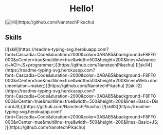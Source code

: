 <h1 align="center" color="#8700ff">
Hello!
</h1>

[![Hi](https://readme-typing-svg.herokuapp.com?font=Cascadia+Code&duration=3000&color=0ABAB5&background=F8FF0000&vCenter=true&multiline=true&width=500&height=200&lines=%3E+Hi+I+am+NanotechPikachu;%3E+I+am+16+years+old;%3E+I+am+a+student+by+profession;%3E+Also+a+programmer+by+passion;++;%3E+Mainly+working+with+AOIJS;)](https://github.com/NanotechPikachu)

<h2>
Skills
</h2>
[![skill](https://readme-typing-svg.herokuapp.com?font=Cascadia+Code&duration=2000&color=0ABAB5&background=F8FF0000&vCenter=true&multiline=true&width=500&height=200&lines=Advanced+AOI+JS+programmer;)](https://github.com/NanotechPikachu)
[![skill4](https://readme-typing-svg.herokuapp.com?font=Cascadia+Code&duration=2000&color=0ABAB5&background=F8FF0000&vCenter=true&multiline=true&width=500&height=200&lines=Web+documentation+maker;)](https://github.com/NanotechPikachu)
[![skill2](https://readme-typing-svg.herokuapp.com?font=Cascadia+Code&duration=2000&color=0ABAB5&background=F8FF0000&vCenter=true&multiline=true&width=500&height=200&lines=Basic+DiscordJS;)](https://github.com/NanotechPikachu)
[![skill3](https://readme-typing-svg.herokuapp.com?font=Cascadia+Code&duration=2000&color=0ABAB5&background=F8FF0000&vCenter=true&multiline=true&width=500&height=200&lines=Basic+JS;)](https://github.com/NanotechPikachu)
